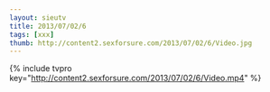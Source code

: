 ```yaml
--- 
layout: sieutv
title: 2013/07/02/6
tags: [xxx]
thumb: http://content2.sexforsure.com/2013/07/02/6/Video.jpg
---
```

{% include tvpro key="http://content2.sexforsure.com/2013/07/02/6/Video.mp4" %} 
